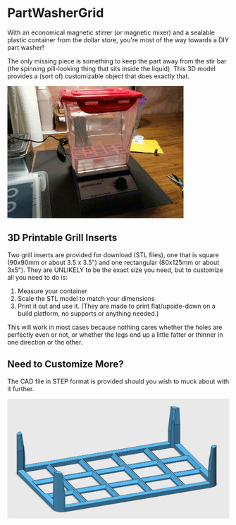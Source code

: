 # PartWasherGrid
With an economical magnetic stirrer (or magnetic mixer) and a sealable plastic container from the dollar store, you're most of the way towards a DIY part washer!

The only missing piece is something to keep the part away from the stir bar (the spinning pill-looking thing that sits inside the liquid). This 3D model provides a (sort of) customizable object that does exactly that.

![DIY Part Washer](https://github.com/DPHAD/PartWasherGrid/blob/master/Magnetic%20Stirrer%20Part%20Washer%20Animation%20Small.gif)

## 3D Printable Grill Inserts 
Two grill inserts are provided for download (STL files), one that is square (90x90mm or about 3.5 x 3.5") and one rectangular (80x125mm or about 3x5").
They are UNLIKELY to be the exact size you need, but to customize all you need to do is:
1) Measure your container
2) Scale the STL model to match your dimensions
3) Print it out and use it. (They are made to print flat/upside-down on a build platform, no supports or anything needed.)

This will work in most cases because nothing cares whether the holes are perfectly even or not, or whether the legs end up  a little fatter or thinner in one direction or the other.

## Need to Customize More?
The CAD file in STEP format is provided should you wish to muck about with it further.

![Part Washer Grid](https://github.com/DPHAD/PartWasherGrid/blob/master/Part%20Washer%20Grid.png)
